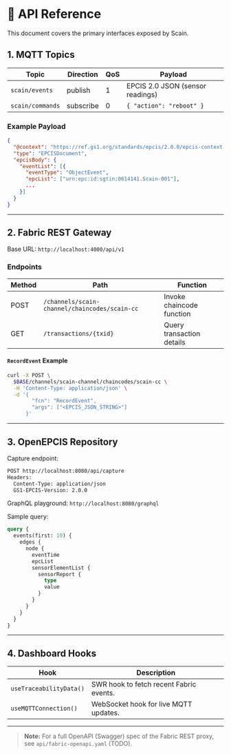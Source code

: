 # 🔌 API Reference

This document covers the primary interfaces exposed by Scain.

## 1. MQTT Topics

| Topic | Direction | QoS | Payload |
|-------|-----------|-----|---------|
| `scain/events` | publish | 1 | EPCIS 2.0 JSON (sensor readings) |
| `scain/commands` | subscribe | 0 | `{ "action": "reboot" }` |

### Example Payload
```json
{
  "@context": "https://ref.gs1.org/standards/epcis/2.0.0/epcis-context.jsonld",
  "type": "EPCISDocument",
  "epcisBody": {
    "eventList": [{
      "eventType": "ObjectEvent",
      "epcList": ["urn:epc:id:sgtin:0614141.Scain-001"],
      ...
    }]
  }
}
```

---

## 2. Fabric REST Gateway

Base URL: `http://localhost:4000/api/v1`

### Endpoints
| Method | Path | Function |
|--------|------|----------|
| POST | `/channels/scain-channel/chaincodes/scain-cc` | Invoke chaincode function |
| GET | `/transactions/{txid}` | Query transaction details |

#### `RecordEvent` Example
```bash
curl -X POST \
  $BASE/channels/scain-channel/chaincodes/scain-cc \
  -H 'Content-Type: application/json' \
  -d '{
        "fcn": "RecordEvent",
        "args": ["<EPCIS_JSON_STRING>"]
      }'
```

---

## 3. OpenEPCIS Repository

Capture endpoint:
```bash
POST http://localhost:8080/api/capture
Headers:
  Content-Type: application/json
  GS1-EPCIS-Version: 2.0.0
```

GraphQL playground: `http://localhost:8080/graphql`

Sample query:
```graphql
query {
  events(first: 10) {
    edges {
      node {
        eventTime
        epcList
        sensorElementList {
          sensorReport {
            type
            value
          }
        }
      }
    }
  }
}
```

---

## 4. Dashboard Hooks

| Hook | Description |
|------|-------------|
| `useTraceabilityData()` | SWR hook to fetch recent Fabric events. |
| `useMQTTConnection()` | WebSocket hook for live MQTT updates. |

---

> **Note:** For a full OpenAPI (Swagger) spec of the Fabric REST proxy, see `api/fabric-openapi.yaml` (TODO). 
